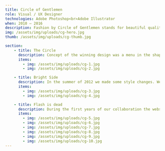 ```yaml
---
title: Circle of Gentlemen
role: Visual / UX Designer
technologies: Adobe Photoshop<br>Adobe Illustrator
when: 2010 – 2016
description: Fashion by Circle of Gentlemen stands for beautiful qualities and sophisticated style brought together in elegant collections. In 2010, I was invited to a website design pitch and won. Untill 2016, we have been working closely together to display a beautiful online collection every six months.
img: /assets/img/uploads/cg-hero.jpg
thumb: /assets/img/uploads/cg-thumb.jpg

section:
    - title: The Circle
      description: Concept of the winning design was a menu in the shape of a circle. Which uses rotation to navigate the website. Besides, the models were clickable and served as a shortcut to the collection page.
      items:
        - img: /assets/img/uploads/cg-1.jpg
        - img: /assets/img/uploads/cg-2.jpg

    - title: Bright Side
      description: In the summer of 2012 we made some style changes. We moved away from circular navigation. Also, I took the opportunity to make the website lighter.
      items:
        - img: /assets/img/uploads/cg-3.jpg
        - img: /assets/img/uploads/cg-4.jpg

    - title: Flash is dead
      description: During the first years of our collaboration the website was implemented in Flash. By the end of 2012 we made the transition to HTML5. Thanks to development agency Tweede Golf this was a very smooth one.
      items:
        - img: /assets/img/uploads/cg-5.jpg
        - img: /assets/img/uploads/cg-6.jpg
        - img: /assets/img/uploads/cg-7.jpg
        - img: /assets/img/uploads/cg-8.jpg
        - img: /assets/img/uploads/cg-9.jpg
        - img: /assets/img/uploads/cg-10.jpg
---
```

